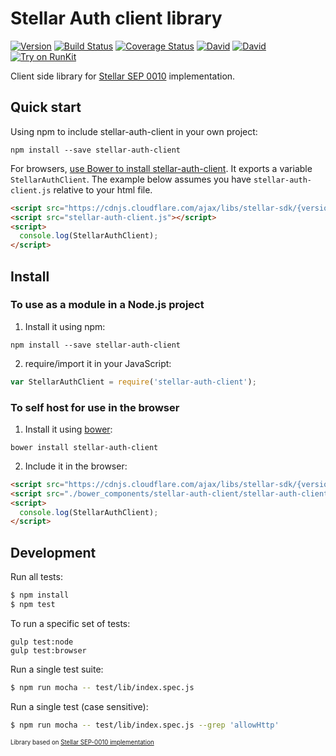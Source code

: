 # Stellar Auth client library
[![Version](https://img.shields.io/npm/v/stellar-auth-client.svg)](https://www.npmjs.org/package/stellar-auth-client)
[![Build Status](https://api.travis-ci.org/dolcalmi/stellar-auth-client.svg?branch=master)](https://travis-ci.org/dolcalmi/stellar-auth-client)
[![Coverage Status](https://coveralls.io/repos/github/dolcalmi/stellar-auth-client/badge.svg?branch=master)](https://coveralls.io/github/dolcalmi/stellar-auth-client?branch=master)
[![David](https://img.shields.io/david/dolcalmi/stellar-auth-client.svg)](https://david-dm.org/dolcalmi/stellar-auth-client)
[![David](https://img.shields.io/david/dev/dolcalmi/stellar-auth-client.svg)](https://david-dm.org/dolcalmi/stellar-auth-client?type=dev)
[![Try on RunKit](https://badge.runkitcdn.com/stellar-auth-client.svg)](https://runkit.com/npm/stellar-auth-client)

Client side library for [Stellar SEP 0010](https://github.com/stellar/stellar-protocol/blob/master/ecosystem/sep-0010.md) implementation.

## Quick start

Using npm to include stellar-auth-client in your own project:

```shell
npm install --save stellar-auth-client
```

For browsers,
[use Bower to install stellar-auth-client](#to-self-host-for-use-in-the-browser). It
exports a variable `StellarAuthClient`. The example below assumes you have
`stellar-auth-client.js` relative to your html file.

```html
<script src="https://cdnjs.cloudflare.com/ajax/libs/stellar-sdk/{version}/stellar-sdk.js"></script>
<script src="stellar-auth-client.js"></script>
<script>
  console.log(StellarAuthClient);
</script>
```

## Install

### To use as a module in a Node.js project

1. Install it using npm:

```shell
npm install --save stellar-auth-client
```

2. require/import it in your JavaScript:

```js
var StellarAuthClient = require('stellar-auth-client');
```

### To self host for use in the browser

1. Install it using [bower](http://bower.io):

```shell
bower install stellar-auth-client
```

2. Include it in the browser:

```html
<script src="https://cdnjs.cloudflare.com/ajax/libs/stellar-sdk/{version}/stellar-sdk.js"></script>
<script src="./bower_components/stellar-auth-client/stellar-auth-client.js"></script>
<script>
  console.log(StellarAuthClient);
</script>
```


## Development

Run all tests:

```bash
$ npm install
$ npm test
```

To run a specific set of tests:

```shell
gulp test:node
gulp test:browser
```

Run a single test suite:

```bash
$ npm run mocha -- test/lib/index.spec.js
```

Run a single test (case sensitive):

```bash
$ npm run mocha -- test/lib/index.spec.js --grep 'allowHttp'
```
<sub><sup>Library based on [Stellar SEP-0010 implementation](https://github.com/gzigzigzeo/stellar-sep-0010-implementation)</sup></sub>
